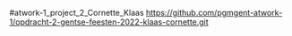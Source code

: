 #atwork-1_project_2_Cornette_Klaas
https://github.com/pgmgent-atwork-1/opdracht-2-gentse-feesten-2022-klaas-cornette.git

